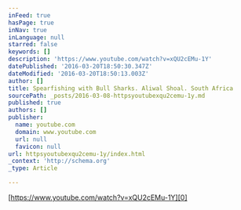 ```yaml
---
inFeed: true
hasPage: true
inNav: true
inLanguage: null
starred: false
keywords: []
description: 'https://www.youtube.com/watch?v=xQU2cEMu-1Y'
datePublished: '2016-03-20T18:50:30.347Z'
dateModified: '2016-03-20T18:50:13.003Z'
author: []
title: Spearfishing with Bull Sharks. Aliwal Shoal. South Africa
sourcePath: _posts/2016-03-08-httpsyoutubexqu2cemu-1y.md
published: true
authors: []
publisher:
  name: youtube.com
  domain: www.youtube.com
  url: null
  favicon: null
url: httpsyoutubexqu2cemu-1y/index.html
_context: 'http://schema.org'
_type: Article

---
```

[https://www.youtube.com/watch?v=xQU2cEMu-1Y][0]

[0]: https://www.youtube.com/watch?v=xQU2cEMu-1Y